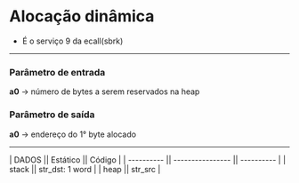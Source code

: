 # Alocação dinâmica

- É o serviço 9 da ecall(sbrk)

---

### Parâmetro de entrada
**a0** -> número de bytes a serem reservados na heap
### Parâmetro de saída
**a0** -> endereço do 1° byte alocado

---

| DADOS      || Estático         || Código     |
| ---------- || ---------------- || ---------- |
| stack      || str_dst: 1 word  |
| heap       || str_src          |
